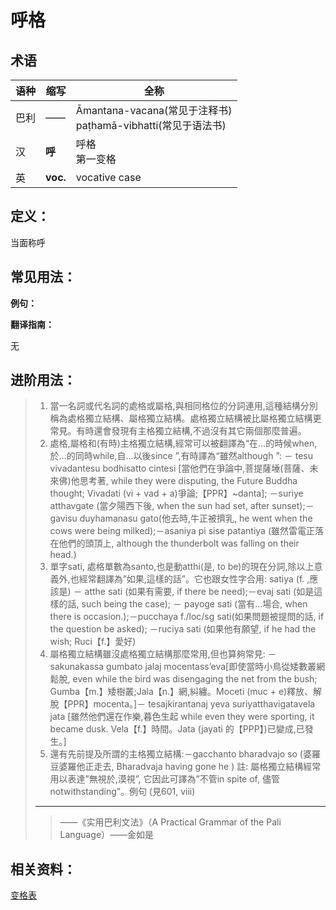 # 呼格

## 术语

|语种|缩写|全称|
|-|-|-|
|巴利|——|Āmantana-vacana\(常见于注释书\)<br>paṭhamā-vibhatti\(常见于语法书\)|
|汉|**呼**|呼格<br>第一变格|
|英|**voc.**|vocative case|

## 定义：

当面称呼

## 常见用法：


**例句：**

**翻译指南：**

无

## 进阶用法：

>1. 當一名詞或代名詞的處格或屬格,與相同格位的分詞連用,這種結構分別稱為處格獨立結構、屬格獨立結構。處格獨立結構被比屬格獨立結構更常見。有時還會發現有主格獨立結構,不過沒有其它兩個那麼普遍。
>2. 處格,屬格和(有時)主格獨立結構,經常可以被翻譯為“在...的時候when,於…的同時while,自…以後since ”,有時譯為“雖然although ”: － tesu vivadantesu bodhisatto cintesi [當他們在爭論中,菩提薩埵(菩薩、未來佛)他思考著, while they were disputing, the Future Buddha thought; Vivadati (vi + vad + a)爭論;【PPR】~danta]; －suriye atthavgate (當夕陽西下後, when the sun had set, after sunset);－gavisu duyhamanasu gato(他去時,牛正被擠乳, he went when the cows were being milked);－asaniya pi sise patantiya (雖然雷電正落在他們的頭頂上, although the thunderbolt was falling on their head.)
>3. 單字sati, 處格單數為santo,也是動atthi(是, to be)的現在分詞,除以上意義外,也經常翻譯為”如果,這樣的話”。它也跟女性字合用: satiya (f. ,應該是) － atthe sati (如果有需要, if there be need);－evaj sati (如是這樣的話, such being the case); － payoge sati (當有...場合, when there is occasion.);－pucchaya f./loc/sg sati(如果問題被提問的話, if the question be asked); －ruciya sati (如果他有願望, if he had the wish; Ruci【f.】愛好)
>4. 屬格獨立結構雖沒處格獨立結構那麼常用,但也算夠常見: － sakunakassa gumbato jalaj mocentass’eva[即使當時小鳥從矮數叢網鬆脫, even while the bird was disengaging the net from the bush; Gumba【m.】矮樹叢;Jala【n.】網,糾纏。Moceti (muc + e)釋放、解脫【PPR】mocenta。]－ tesajkirantanaj yeva suriyatthavigatavela jata [雖然他們還在作樂,暮色生起 while even they were sporting, it became dusk. Vela【f.】時間。Jata (jayati 的【PPP】)已變成,已發生。]
>5. 還有先前提及所謂的主格獨立結構:－gacchanto bharadvajo so (婆羅豆婆羅他正走去, Bharadvaja having gone he )
註: 屬格獨立結構經常用以表達”無視於,漠視”, 它因此可譯為”不管in spite of, 儘管notwithstanding”。例句 (見601, viii)
>---
>>——《实用巴利文法》（A Practical Grammar of the Pali Language）——金如是


## 相关资料：

[变格表](ending-table.md)

